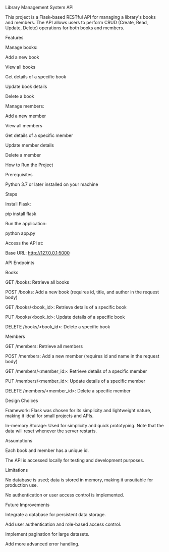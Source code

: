 Library Management System API

This project is a Flask-based RESTful API for managing a library's books and members. The API allows users to perform CRUD (Create, Read, Update, Delete) operations for both books and members.

Features

Manage books:

Add a new book

View all books

Get details of a specific book

Update book details

Delete a book

Manage members:

Add a new member

View all members

Get details of a specific member

Update member details

Delete a member

How to Run the Project

Prerequisites

Python 3.7 or later installed on your machine

Steps


Install Flask:

pip install flask

Run the application:

python app.py

Access the API at:

Base URL: http://127.0.0.1:5000

API Endpoints

Books

GET /books: Retrieve all books

POST /books: Add a new book (requires id, title, and author in the request body)

GET /books/<book_id>: Retrieve details of a specific book

PUT /books/<book_id>: Update details of a specific book

DELETE /books/<book_id>: Delete a specific book

Members

GET /members: Retrieve all members

POST /members: Add a new member (requires id and name in the request body)

GET /members/<member_id>: Retrieve details of a specific member

PUT /members/<member_id>: Update details of a specific member

DELETE /members/<member_id>: Delete a specific member

Design Choices

Framework: Flask was chosen for its simplicity and lightweight nature, making it ideal for small projects and APIs.

In-memory Storage: Used for simplicity and quick prototyping. Note that the data will reset whenever the server restarts.

Assumptions

Each book and member has a unique id.

The API is accessed locally for testing and development purposes.

Limitations

No database is used; data is stored in memory, making it unsuitable for production use.

No authentication or user access control is implemented.

Future Improvements

Integrate a database for persistent data storage.

Add user authentication and role-based access control.

Implement pagination for large datasets.

Add more advanced error handling.

